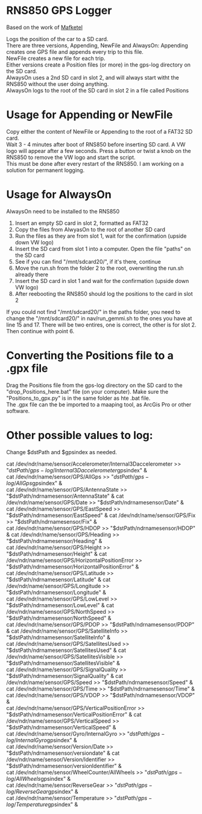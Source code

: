 # RNS850 GPS Logger
Based on the work of [Mafketel](https://github.com/Mafketel/audi-mmi-3g-gps-logging)  

Logs the position of the car to a SD card.  
There are three versions, Appending, NewFile and AlwaysOn:
Appending creates one GPS file and appends every trip to this file.  
NewFile creates a new file for each trip.  
Either versions create a Position files (or more) in the gps-log directory on the SD card.  
AlwaysOn uses a 2nd SD card in slot 2, and will always start witht the RNS850 without the user doing anything.  
AlwaysOn logs to the root of the SD card in slot 2 in a file called Positions



# Usage for Appending or NewFile
Copy either the content of NewFile or Appending to the root of a FAT32 SD card.  
Wait 3 - 4 minutes after boot of RNS850 before inserting SD card. A VW logo will appear after a few seconds. Press a button or twist a knob on the RNS850 to remove the VW logo and start the script.  
This must be done after every restart of the RNS850. I am working on a solution for permanent logging.

# Usage for AlwaysOn
AlwaysOn need to be installed to the RNS850  
1. Insert an empty SD card in slot 2, formatted as FAT32
2. Copy the files from AlwyasOn to the root of another SD card
3. Run the files as they are from slot 1, wait for the confirmation (upside down VW logo)
4. Insert the SD card from slot 1 into a computer. Open the file "paths" on the SD card
5. See if you can find "/mnt/sdcard20/", if it's there, continue
6. Move the run.sh from the folder 2 to the root, overwriting the run.sh already there
7. Insert the SD card in slot 1 and wait for the confirmation (upside down VW logo)
8. After reebooting the RNS850 should log the positions to the card in slot 2

If you could not find "/mnt/sdcard20/" in the paths folder, you need to change the "/mnt/sdcard20/" in nav/run_gemmi.sh to the ones you have at line 15 and 17. There will be two entires, one is correct, the other is for slot 2. Then continue with point 6.  


# Converting the Positions file to a .gpx file
Drag the Positions file from the gps-log directory on the SD card to the "drop_Positions_here.bat" file (on your computer). Make sure the "Positions_to_gpx.py" is in the same folder as hte .bat file.  
The .gpx file can the be imported to a maaping tool, as ArcGis Pro or other software.

# Other possible values to log:
Change $dstPath and $gpsindex as needed.  
  
cat /dev/ndr/name/sensor/Accelerometer/Internal3Daccelerometer >> "$dstPath/gps-log/Internal3Daccelerometer$gpsindex" &  
cat /dev/ndr/name/sensor/GPS/AllGps >> "$dstPath/gps-log/AllGps$gpsindex" &  
cat /dev/ndr/name/sensor/GPS/AntennaState >> "$dstPath/ndrnamesensor/AntennaState" &  
cat /dev/ndr/name/sensor/GPS/Date >> "$dstPath/ndrnamesensor/Date" &  
cat /dev/ndr/name/sensor/GPS/EastSpeed >> "$dstPath/ndrnamesensor/EastSpeed" &  
cat /dev/ndr/name/sensor/GPS/Fix >> "$dstPath/ndrnamesensor/Fix" &  
cat /dev/ndr/name/sensor/GPS/HDOP >> "$dstPath/ndrnamesensor/HDOP" &  
cat /dev/ndr/name/sensor/GPS/Heading >> "$dstPath/ndrnamesensor/Heading" &  
cat /dev/ndr/name/sensor/GPS/Height >> "$dstPath/ndrnamesensor/Height" &  
cat /dev/ndr/name/sensor/GPS/HorizontalPositionError >> "$dstPath/ndrnamesensor/HorizontalPositionError" &  
cat /dev/ndr/name/sensor/GPS/Latitude >> "$dstPath/ndrnamesensor/Latitude" &  
cat /dev/ndr/name/sensor/GPS/Longitude >> "$dstPath/ndrnamesensor/Longitude" &  
cat /dev/ndr/name/sensor/GPS/LowLevel >> "$dstPath/ndrnamesensor/LowLevel" &  
cat /dev/ndr/name/sensor/GPS/NorthSpeed >> "$dstPath/ndrnamesensor/NorthSpeed" &  
cat /dev/ndr/name/sensor/GPS/PDOP >> "$dstPath/ndrnamesensor/PDOP" &  
cat /dev/ndr/name/sensor/GPS/SatelliteInfo >> "$dstPath/ndrnamesensor/SatelliteInfo" &  
cat /dev/ndr/name/sensor/GPS/SatellitesUsed >> "$dstPath/ndrnamesensor/SatellitesUsed" &  
cat /dev/ndr/name/sensor/GPS/SatellitesVisible >> "$dstPath/ndrnamesensor/SatellitesVisible" &  
cat /dev/ndr/name/sensor/GPS/SignalQuality >> "$dstPath/ndrnamesensor/SignalQuality" &  
cat /dev/ndr/name/sensor/GPS/Speed >> "$dstPath/ndrnamesensor/Speed" &  
cat /dev/ndr/name/sensor/GPS/Time >> "$dstPath/ndrnamesensor/Time" &  
cat /dev/ndr/name/sensor/GPS/VDOP >> "$dstPath/ndrnamesensor/VDOP" &  
cat /dev/ndr/name/sensor/GPS/VerticalPositionError >> "$dstPath/ndrnamesensor/VerticalPositionError" &  
cat /dev/ndr/name/sensor/GPS/VerticalSpeed >> "$dstPath/ndrnamesensor/VerticalSpeed" &  
cat /dev/ndr/name/sensor/Gyro/InternalGyro >> "$dstPath/gps-log/InternalGyro$gpsindex" &  
cat /dev/ndr/name/sensor/Version/Date >> "$dstPath/ndrnamesensor/versiondate" &  
cat /dev/ndr/name/sensor/Version/Identifier >> "$dstPath/ndrnamesensor/versionIdentifier" &  
cat /dev/ndr/name/sensor/WheelCounter/AllWheels >> "$dstPath/gps-log/AllWheels$gpsindex" &  
cat /dev/ndr/name/sensor/ReverseGear >> "$dstPath/gps-log/ReverseGear$gpsindex" &  
cat /dev/ndr/name/sensor/Temperature >> "$dstPath/gps-log/Temperature$gpsindex" &  
